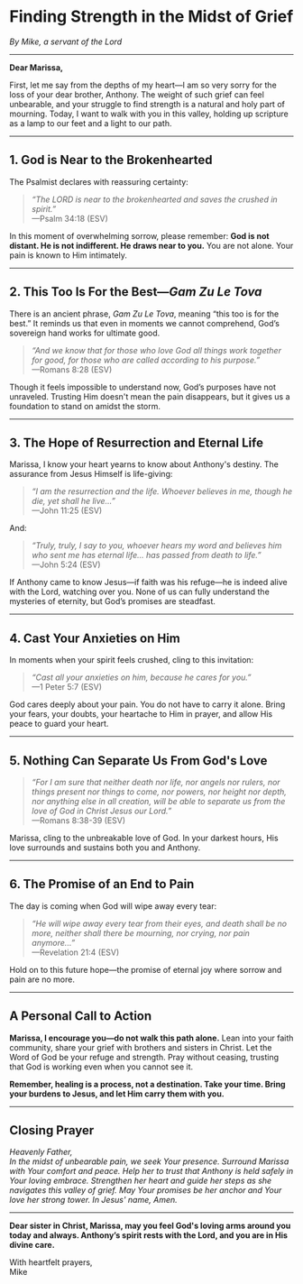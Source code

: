 # Finding Strength in the Midst of Grief

_By Mike, a servant of the Lord_

---

**Dear Marissa,**

First, let me say from the depths of my heart—I am so very sorry for the loss of your dear brother, Anthony. The weight of such grief can feel unbearable, and your struggle to find strength is a natural and holy part of mourning. Today, I want to walk with you in this valley, holding up scripture as a lamp to our feet and a light to our path.

---

## 1. God is Near to the Brokenhearted

The Psalmist declares with reassuring certainty:

> _“The LORD is near to the brokenhearted and saves the crushed in spirit.”_  
> —Psalm 34:18 (ESV)

In this moment of overwhelming sorrow, please remember: **God is not distant. He is not indifferent. He draws near to you.** You are not alone. Your pain is known to Him intimately.

---

## 2. This Too Is For the Best—_Gam Zu Le Tova_

There is an ancient phrase, _Gam Zu Le Tova_, meaning “this too is for the best.” It reminds us that even in moments we cannot comprehend, God’s sovereign hand works for ultimate good.

> _“And we know that for those who love God all things work together for good, for those who are called according to his purpose.”_  
> —Romans 8:28 (ESV)

Though it feels impossible to understand now, God’s purposes have not unraveled. Trusting Him doesn't mean the pain disappears, but it gives us a foundation to stand on amidst the storm.

---

## 3. The Hope of Resurrection and Eternal Life

Marissa, I know your heart yearns to know about Anthony's destiny. The assurance from Jesus Himself is life-giving:

> _“I am the resurrection and the life. Whoever believes in me, though he die, yet shall he live...”_  
> —John 11:25 (ESV)

And:

> _“Truly, truly, I say to you, whoever hears my word and believes him who sent me has eternal life... has passed from death to life.”_  
> —John 5:24 (ESV)

If Anthony came to know Jesus—if faith was his refuge—he is indeed alive with the Lord, watching over you. None of us can fully understand the mysteries of eternity, but God’s promises are steadfast.

---

## 4. Cast Your Anxieties on Him

In moments when your spirit feels crushed, cling to this invitation:

> _“Cast all your anxieties on him, because he cares for you.”_  
> —1 Peter 5:7 (ESV)

God cares deeply about your pain. You do not have to carry it alone. Bring your fears, your doubts, your heartache to Him in prayer, and allow His peace to guard your heart.

---

## 5. Nothing Can Separate Us From God's Love

> _“For I am sure that neither death nor life, nor angels nor rulers, nor things present nor things to come, nor powers, nor height nor depth, nor anything else in all creation, will be able to separate us from the love of God in Christ Jesus our Lord.”_  
> —Romans 8:38-39 (ESV)

Marissa, cling to the unbreakable love of God. In your darkest hours, His love surrounds and sustains both you and Anthony.

---

## 6. The Promise of an End to Pain

The day is coming when God will wipe away every tear:

> _“He will wipe away every tear from their eyes, and death shall be no more, neither shall there be mourning, nor crying, nor pain anymore...”_  
> —Revelation 21:4 (ESV)

Hold on to this future hope—the promise of eternal joy where sorrow and pain are no more.

---

## A Personal Call to Action

**Marissa, I encourage you—do not walk this path alone.** Lean into your faith community, share your grief with brothers and sisters in Christ. Let the Word of God be your refuge and strength. Pray without ceasing, trusting that God is working even when you cannot see it.

**Remember, healing is a process, not a destination. Take your time. Bring your burdens to Jesus, and let Him carry them with you.**

---

## Closing Prayer

_Heavenly Father,  
In the midst of unbearable pain, we seek Your presence. Surround Marissa with Your comfort and peace. Help her to trust that Anthony is held safely in Your loving embrace. Strengthen her heart and guide her steps as she navigates this valley of grief. May Your promises be her anchor and Your love her strong tower. In Jesus' name, Amen._

---

**Dear sister in Christ, Marissa, may you feel God's loving arms around you today and always. Anthony’s spirit rests with the Lord, and you are in His divine care.**

With heartfelt prayers,  
Mike
